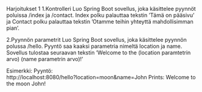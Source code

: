 Harjoitukset  1 
1.Kontrolleri 
Luo Spring Boot sovellus, joka käsittelee pyynnöt poluissa /index ja /contact. Index polku palauttaa 
tekstin ’Tämä on pääsivu’ ja Contact polku palauttaa tekstin ’Otamme teihin yhteyttä mahdollisimman pian’.

2.Pyynnön parametrit 
Luo Spring Boot sovellus, joka käsittelee pyynnön polussa /hello. Pyyntö saa kaaksi parametria 
nimeltä location ja name. Sovellus tulostaa seuraavan tekstin ’Welcome to the (location paramtetrin arvo) (name parametrin arvo)!’ 

Esimerkki: 
Pyyntö:  
http://localhost:8080/hello?location=moon&name=John 
Prints:
Welcome to the moon John! 
